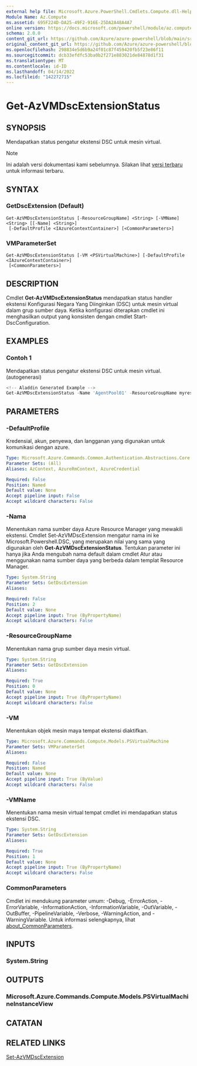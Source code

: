 ```yaml
---
external help file: Microsoft.Azure.PowerShell.Cmdlets.Compute.dll-Help.xml
Module Name: Az.Compute
ms.assetid: 695F224D-DA25-49F2-916E-25DA2A48A4A7
online version: https://docs.microsoft.com/powershell/module/az.compute/get-azvmdscextensionstatus
schema: 2.0.0
content_git_url: https://github.com/Azure/azure-powershell/blob/main/src/Compute/Compute/help/Get-AzVMDscExtensionStatus.md
original_content_git_url: https://github.com/Azure/azure-powershell/blob/main/src/Compute/Compute/help/Get-AzVMDscExtensionStatus.md
ms.openlocfilehash: 298834e5d6b9a24f01c87f459420fb5f23e86f11
ms.sourcegitcommit: dcb33efdfc53ba0b2f271e883021de84878d1f31
ms.translationtype: MT
ms.contentlocale: id-ID
ms.lasthandoff: 04/14/2022
ms.locfileid: "142272715"
---
```

# Get-AzVMDscExtensionStatus

## SYNOPSIS
Mendapatkan status pengatur ekstensi DSC untuk mesin virtual.

> [!NOTE]
>Ini adalah versi dokumentasi kami sebelumnya. Silakan lihat [versi terbaru](/powershell/module/az.compute/get-azvmdscextensionstatus) untuk informasi terbaru.

## SYNTAX

### GetDscExtension (Default)
```
Get-AzVMDscExtensionStatus [-ResourceGroupName] <String> [-VMName] <String> [[-Name] <String>]
 [-DefaultProfile <IAzureContextContainer>] [<CommonParameters>]
```

### VMParameterSet
```
Get-AzVMDscExtensionStatus [-VM <PSVirtualMachine>] [-DefaultProfile <IAzureContextContainer>]
 [<CommonParameters>]
```

## DESCRIPTION
Cmdlet **Get-AzVMDscExtensionStatus** mendapatkan status handler ekstensi Konfigurasi Negara Yang Diinginkan (DSC) untuk mesin virtual dalam grup sumber daya.
Ketika konfigurasi diterapkan cmdlet ini menghasilkan output yang konsisten dengan cmdlet Start-DscConfiguration.

## EXAMPLES

### Contoh 1

Mendapatkan status pengatur ekstensi DSC untuk mesin virtual. (autogenerasi)

```powershell
<!-- Aladdin Generated Example --> 
Get-AzVMDscExtensionStatus -Name 'AgentPool01' -ResourceGroupName myresourcegroup -VMName 'VM01'
```

## PARAMETERS

### -DefaultProfile
Kredensial, akun, penyewa, dan langganan yang digunakan untuk komunikasi dengan azure.

```yaml
Type: Microsoft.Azure.Commands.Common.Authentication.Abstractions.Core.IAzureContextContainer
Parameter Sets: (All)
Aliases: AzContext, AzureRmContext, AzureCredential

Required: False
Position: Named
Default value: None
Accept pipeline input: False
Accept wildcard characters: False
```

### -Nama
Menentukan nama sumber daya Azure Resource Manager yang mewakili ekstensi.
Cmdlet Set-AzVMDscExtension mengatur nama ini ke Microsoft.Powershell.DSC, yang merupakan nilai yang sama yang digunakan oleh **Get-AzVMDscExtensionStatus**.
Tentukan parameter ini hanya jika Anda mengubah nama default dalam cmdlet Atur atau menggunakan nama sumber daya yang berbeda dalam templat Resource Manager.

```yaml
Type: System.String
Parameter Sets: GetDscExtension
Aliases:

Required: False
Position: 2
Default value: None
Accept pipeline input: True (ByPropertyName)
Accept wildcard characters: False
```

### -ResourceGroupName
Menentukan nama grup sumber daya mesin virtual.

```yaml
Type: System.String
Parameter Sets: GetDscExtension
Aliases:

Required: True
Position: 0
Default value: None
Accept pipeline input: True (ByPropertyName)
Accept wildcard characters: False
```

### -VM
Menentukan objek mesin maya tempat ekstensi diaktifkan.

```yaml
Type: Microsoft.Azure.Commands.Compute.Models.PSVirtualMachine
Parameter Sets: VMParameterSet
Aliases:

Required: False
Position: Named
Default value: None
Accept pipeline input: True (ByValue)
Accept wildcard characters: False
```

### -VMName
Menentukan nama mesin virtual tempat cmdlet ini mendapatkan status ekstensi DSC.

```yaml
Type: System.String
Parameter Sets: GetDscExtension
Aliases:

Required: True
Position: 1
Default value: None
Accept pipeline input: True (ByPropertyName)
Accept wildcard characters: False
```

### CommonParameters
Cmdlet ini mendukung parameter umum: -Debug, -ErrorAction, -ErrorVariable, -InformationAction, -InformationVariable, -OutVariable, -OutBuffer, -PipelineVariable, -Verbose, -WarningAction, and -WarningVariable. Untuk informasi selengkapnya, lihat [about_CommonParameters](http://go.microsoft.com/fwlink/?LinkID=113216).

## INPUTS

### System.String

## OUTPUTS

### Microsoft.Azure.Commands.Compute.Models.PSVirtualMachineInstanceView

## CATATAN

## RELATED LINKS

[Set-AzVMDscExtension](./Set-AzVMDscExtension.md)


